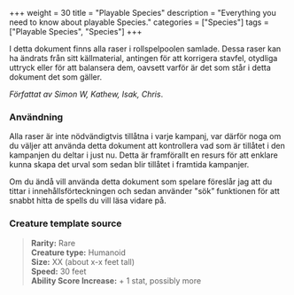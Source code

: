 +++
weight = 30
title = "Playable Species"
description = "Everything you need to know about playable Species."
categories = ["Species"]
tags = ["Playable Species", "Species"]
+++

I detta dokument finns alla raser i rollspelpoolen samlade. Dessa raser kan ha ändrats från sitt källmaterial, antingen för att korrigera stavfel, otydliga uttryck eller för att balansera dem, oavsett varför är det som står i detta dokument det som gäller.

_Författat av Simon W, Kathew, Isak, Chris_.

### Användning
Alla raser är inte nödvändigtvis tillåtna i varje kampanj, var därför noga om du väljer att använda detta dokument att kontrollera vad som är tillåtet i den kampanjen du deltar i just nu. Detta är framförallt en resurs för att enklare kunna skapa det urval som sedan blir tillåtet i framtida kampanjer.  

Om du ändå vill använda detta dokument som spelare föreslår jag att du tittar i innehållsförteckningen och sedan använder "sök” funktionen för att snabbt hitta de spells du vill läsa vidare på.

### Creature template source

> **Rarity:** Rare  
> **Creature type:** Humanoid  
> **Size:** XX (about x-x feet tall)  
> **Speed:** 30 feet  
> **Ability Score Increase:** \+ 1 stat, possibly more  
